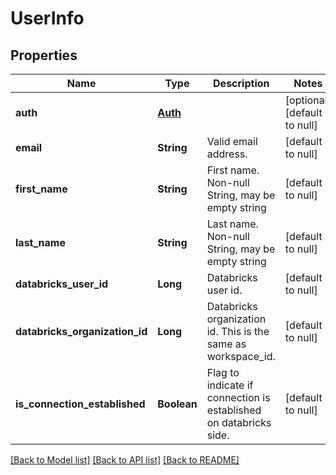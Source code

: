 # UserInfo
## Properties

Name | Type | Description | Notes
------------ | ------------- | ------------- | -------------
**auth** | [**Auth**](Auth.md) |  | [optional] [default to null]
**email** | **String** | Valid email address. | [default to null]
**first\_name** | **String** | First name. Non-null String, may be empty string | [default to null]
**last\_name** | **String** | Last name. Non-null String, may be empty string | [default to null]
**databricks\_user\_id** | **Long** | Databricks user id. | [default to null]
**databricks\_organization\_id** | **Long** | Databricks organization id. This is the same as workspace_id. | [default to null]
**is\_connection\_established** | **Boolean** | Flag to indicate if connection is established on databricks side. | [default to null]

[[Back to Model list]](../README.md#documentation-for-models) [[Back to API list]](../README.md#documentation-for-api-endpoints) [[Back to README]](../README.md)

